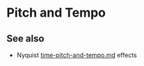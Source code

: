 # Pitch and Tempo



## See also

* Nyquist [time-pitch-and-tempo.md](../nyquist-plugins/effect-plugins/time-pitch-and-tempo.md "mention") effects
